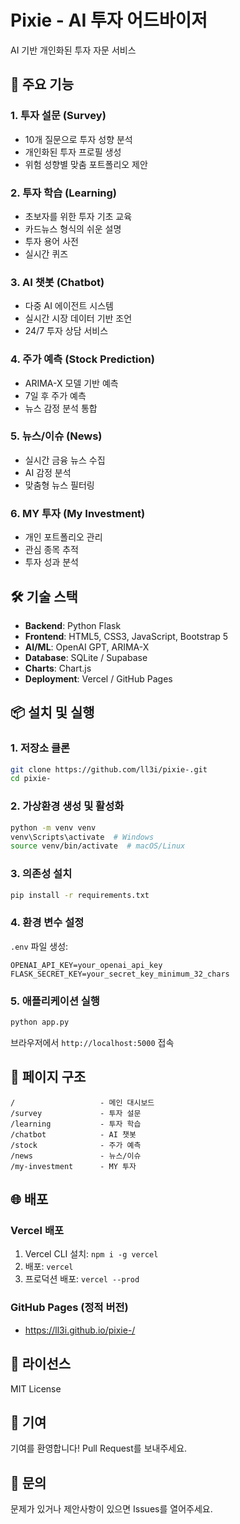 # Pixie - AI 투자 어드바이저

AI 기반 개인화된 투자 자문 서비스

## 🚀 주요 기능

### 1. 투자 설문 (Survey)
- 10개 질문으로 투자 성향 분석
- 개인화된 투자 프로필 생성
- 위험 성향별 맞춤 포트폴리오 제안

### 2. 투자 학습 (Learning)
- 초보자를 위한 투자 기초 교육
- 카드뉴스 형식의 쉬운 설명
- 투자 용어 사전
- 실시간 퀴즈

### 3. AI 챗봇 (Chatbot)
- 다중 AI 에이전트 시스템
- 실시간 시장 데이터 기반 조언
- 24/7 투자 상담 서비스

### 4. 주가 예측 (Stock Prediction)
- ARIMA-X 모델 기반 예측
- 7일 후 주가 예측
- 뉴스 감정 분석 통합

### 5. 뉴스/이슈 (News)
- 실시간 금융 뉴스 수집
- AI 감정 분석
- 맞춤형 뉴스 필터링

### 6. MY 투자 (My Investment)
- 개인 포트폴리오 관리
- 관심 종목 추적
- 투자 성과 분석

## 🛠 기술 스택

- **Backend**: Python Flask
- **Frontend**: HTML5, CSS3, JavaScript, Bootstrap 5
- **AI/ML**: OpenAI GPT, ARIMA-X
- **Database**: SQLite / Supabase
- **Charts**: Chart.js
- **Deployment**: Vercel / GitHub Pages

## 📦 설치 및 실행

### 1. 저장소 클론
```bash
git clone https://github.com/ll3i/pixie-.git
cd pixie-
```

### 2. 가상환경 생성 및 활성화
```bash
python -m venv venv
venv\Scripts\activate  # Windows
source venv/bin/activate  # macOS/Linux
```

### 3. 의존성 설치
```bash
pip install -r requirements.txt
```

### 4. 환경 변수 설정
`.env` 파일 생성:
```
OPENAI_API_KEY=your_openai_api_key
FLASK_SECRET_KEY=your_secret_key_minimum_32_chars
```

### 5. 애플리케이션 실행
```bash
python app.py
```

브라우저에서 `http://localhost:5000` 접속

## 📱 페이지 구조

```
/                   - 메인 대시보드
/survey             - 투자 설문
/learning           - 투자 학습
/chatbot            - AI 챗봇
/stock              - 주가 예측
/news               - 뉴스/이슈
/my-investment      - MY 투자
```

## 🌐 배포

### Vercel 배포
1. Vercel CLI 설치: `npm i -g vercel`
2. 배포: `vercel`
3. 프로덕션 배포: `vercel --prod`

### GitHub Pages (정적 버전)
- https://ll3i.github.io/pixie-/

## 📄 라이선스

MIT License

## 👥 기여

기여를 환영합니다! Pull Request를 보내주세요.

## 📧 문의

문제가 있거나 제안사항이 있으면 Issues를 열어주세요.